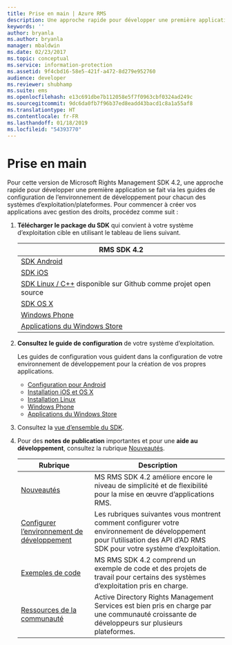 ```yaml
---
title: Prise en main | Azure RMS
description: Une approche rapide pour développer une première application se fait via les guides de configuration de l’environnement de développement pour chacun des systèmes d’exploitation/plateformes.
keywords: ''
author: bryanla
ms.author: bryanla
manager: mbaldwin
ms.date: 02/23/2017
ms.topic: conceptual
ms.service: information-protection
ms.assetid: 9f4cbd16-58e5-421f-a472-8d279e952760
audience: developer
ms.reviewer: shubhamp
ms.suite: ems
ms.openlocfilehash: e13c691dbe7b112058e5f7f0963cbf0324ad249c
ms.sourcegitcommit: 9dc6da0fb7f96b37ed8eadd43bacd1c8a1a55af8
ms.translationtype: HT
ms.contentlocale: fr-FR
ms.lasthandoff: 01/18/2019
ms.locfileid: "54393770"
---
```

# <a name="get-started"></a>Prise en main

Pour cette version de Microsoft Rights Management SDK 4.2, une approche rapide pour développer une première application se fait via les guides de configuration de l’environnement de développement pour chacun des systèmes d’exploitation/plateformes. Pour commencer à créer vos applications avec gestion des droits, procédez comme suit :

1. **Télécharger le package du SDK** qui convient à votre système d’exploitation cible en utilisant le tableau de liens suivant.


   |                                                 RMS SDK 4.2                                                 |
   |-------------------------------------------------------------------------------------------------------------|
   |                       [SDK Android](https://go.microsoft.com/fwlink/p/?LinkId=404271)                       |
   |                         [SDK iOS](https://go.microsoft.com/fwlink/p/?LinkId=404272)                         |
   | [SDK Linux / C++](https://github.com/AzureAD/rms-sdk-for-cpp) disponible sur Github comme projet open source |
   |                        [SDK OS X](https://go.microsoft.com/fwlink/p/?LinkId=404273)                         |
   |                      [Windows Phone](https://go.microsoft.com/fwlink/p/?LinkId=524758)                      |
   |               [Applications du Windows Store](https://go.microsoft.com/fwlink/p/?LinkID=526163)                |


2. **Consultez le guide de configuration** de votre système d’exploitation.

   Les guides de configuration vous guident dans la configuration de votre environnement de développement pour la création de vos propres applications.
   - [Configuration pour Android](android-sdk.md)
   - [Installation iOS et OS X](ios-sdk.md)          
   - [Installation Linux](linux-setup.md)              
   - [Windows Phone](windows-phone-apps.md)     
   - [Applications du Windows Store](winrt-sdk.md)

3. Consultez la [vue d’ensemble du SDK](api-reference-4-2.md).
4. Pour des **notes de publication** importantes et pour une **aide au développement**, consultez la rubrique [Nouveautés](release-notes.md).

   |Rubrique|Description|
   |-----|-----------|
   |[Nouveautés](release-notes.md)|MS RMS SDK 4.2 améliore encore le niveau de simplicité et de flexibilité pour la mise en œuvre d’applications RMS.|
   |[Configurer l’environnement de développement](setup-developer-environment.md)|Les rubriques suivantes vous montrent comment configurer votre environnement de développement pour l’utilisation des API d’AD RMS SDK pour votre système d’exploitation.|
   |[Exemples de code](code-examples.md)|MS RMS SDK 4.2 comprend un exemple de code et des projets de travail pour certains des systèmes d’exploitation pris en charge.|
   |[Ressources de la communauté](community-resources.md)|Active Directory Rights Management Services est bien pris en charge par une communauté croissante de développeurs sur plusieurs plateformes.|
